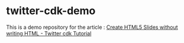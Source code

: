 twitter-cdk-demo
================

This is a demo repository for the article : [Create HTML5 Slides without writing HTML - Twitter cdk Tutorial](http://www.htmlxprs.com/post/18/create-html5-slides-without-writing-html-twitter-cdk-tutorial)
